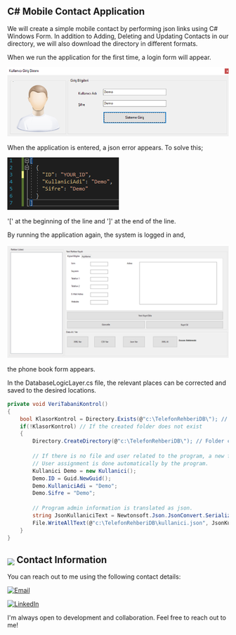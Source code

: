 ## C# Mobile Contact Application

We will create a simple mobile contact by performing json links using C# Windows Form. In addition to Adding, Deleting and Updating Contacts in our directory, we will also download the directory in different formats.

When we run the application for the first time, a login form will appear.

![GitHub Logo](img/login.png)

When the application is entered, a json error appears. To solve this;

![GitHub Logo](img/solve.png)

'[' at the beginning of the line and ']' at the end of the line.

By running the application again, the system is logged in and,

![GitHub Logo](img/telefonrehberi.png)

the phone book form appears.

In the DatabaseLogicLayer.cs file, the relevant places can be corrected and saved to the desired locations.

```C#
private void VeriTabaniKontrol()
{
    bool KlasorKontrol = Directory.Exists(@"c:\TelefonRehberiDB\"); // Check if the folder exists
    if(!KlasorKontrol) // If the created folder does not exist
    {
        Directory.CreateDirectory(@"c:\TelefonRehberiDB\"); // Folder created.

        // If there is no file and user related to the program, a new file and
        // User assignment is done automatically by the program.
        Kullanici Demo = new Kullanici();
        Demo.ID = Guid.NewGuid();
        Demo.KullaniciAdi = "Demo";
        Demo.Sifre = "Demo";

        // Program admin information is translated as json.
        string JsonKullaniciText = Newtonsoft.Json.JsonConvert.SerializeObject(Demo);
        File.WriteAllText(@"c:\TelefonRehberiDB\kullanici.json", JsonKullaniciText);
    }
}
```

## <img src="https://user-images.githubusercontent.com/74038190/235294019-40007353-6219-4ec5-b661-b3c35136dd0b.gif" width="30" style="margin-bottom: -5px;"> Contact Information

You can reach out to me using the following contact details:

[![Email](https://img.shields.io/badge/Email-sinanozcelik%40yaani.com-brightgreen)](mailto:sinanozcelik@yaani.com)

[![LinkedIn](https://img.shields.io/badge/LinkedIn-sinan--ozcelik-blue)](https://www.linkedin.com/in/sinan-ozcelik/)

I'm always open to development and collaboration. Feel free to reach out to me!
